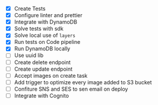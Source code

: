 -   [x] Create Tests
-   [x] Configure linter and prettier
-   [x] Integrate with DynamoDB
-   [x] Solve tests with sdk
-   [x] Solve local use of `layers`
-   [x] Run tests on Code pipeline
-   [x] Run DynamoDB locally
-   [ ] Use uuid lib
-   [ ] Create delete endpoint
-   [ ] Create update endpoint
-   [ ] Accept images on create task
-   [ ] Add trigger to optimize every image added to S3 bucket
-   [ ] Confiture SNS and SES to sen email on deploy
-   [ ] Integrate with Cognito
